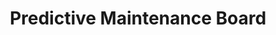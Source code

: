 ---
layout: article
title: Predictive Maintenance Board
description: 
  - This template is used in Predictive Maintenance. It informs about machine running times as well as about when the next machine failure is expected. It also provides current sensor data, such as temperature or vibrations per line. Current and future audits are listed on the right-hand side.
lang: en
weight: 2000
isDraft: false
ref: Predictive-Maintenance-Board
category:
  - Recommended
  - Maintenance
  - Production
image: Predictive-Maintenance-Board.png
image_thumbnail: Predictive-Maintenance-Board_thumbnail.png
download: Predictive-Maintenance-Board.pbmx
overview_description:
overview_benefits:
overview_data_sources:
---